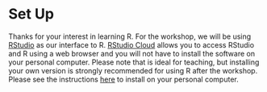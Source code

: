 # Set Up

Thanks for your interest in learning R.  For the workshop, we will be using [RStudio](https://www.rstudio.com/) as our interface to R. [RStudio Cloud](https://rstudio.cloud/) allows you to access RStudio and R using a web browser and you will not have to install the software on your personal computer.  Please note that is ideal for teaching, but installing your own version is strongly recommended for using R after the workshop.  Please see the instructions [here](setup.html) to install on your personal computer.   

